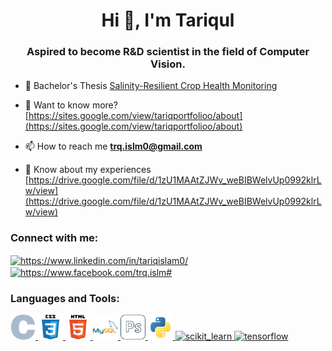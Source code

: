 <h1 align="center">Hi 👋, I'm Tariqul</h1>
<h3 align="center">Aspired to become R&D scientist in the field of Computer Vision.</h3>

- 📄 Bachelor's Thesis [Salinity-Resilient Crop Health Monitoring](https://sites.google.com/diu.edu.bd/tariqleafdiseasedetection/home)

- 👀 Want to know more? [https://sites.google.com/view/tariqportfolioo/about](https://sites.google.com/view/tariqportfolioo/about)

- 📫 How to reach me **trq.islm0@gmail.com**

- 📄 Know about my experiences [https://drive.google.com/file/d/1zU1MAAtZJWv_weBIBWelvUp0992klrLw/view](https://drive.google.com/file/d/1zU1MAAtZJWv_weBIBWelvUp0992klrLw/view)

<h3 align="left">Connect with me:</h3>
<p align="left">
<a href="https://linkedin.com/in/https://www.linkedin.com/in/tariqislam0/" target="blank"><img align="center" src="https://raw.githubusercontent.com/rahuldkjain/github-profile-readme-generator/master/src/images/icons/Social/linked-in-alt.svg" alt="https://www.linkedin.com/in/tariqislam0/" height="30" width="40" /></a>
<a href="https://fb.com/https://www.facebook.com/trq.islm#" target="blank"><img align="center" src="https://raw.githubusercontent.com/rahuldkjain/github-profile-readme-generator/master/src/images/icons/Social/facebook.svg" alt="https://www.facebook.com/trq.islm#" height="30" width="40" /></a>
</p>

<h3 align="left">Languages and Tools:</h3>
<p align="left"> <a href="https://www.cprogramming.com/" target="_blank" rel="noreferrer"> <img src="https://raw.githubusercontent.com/devicons/devicon/master/icons/c/c-original.svg" alt="c" width="40" height="40"/> </a> <a href="https://www.w3schools.com/css/" target="_blank" rel="noreferrer"> <img src="https://raw.githubusercontent.com/devicons/devicon/master/icons/css3/css3-original-wordmark.svg" alt="css3" width="40" height="40"/> </a> <a href="https://www.w3.org/html/" target="_blank" rel="noreferrer"> <img src="https://raw.githubusercontent.com/devicons/devicon/master/icons/html5/html5-original-wordmark.svg" alt="html5" width="40" height="40"/> </a> <a href="https://www.mysql.com/" target="_blank" rel="noreferrer"> <img src="https://raw.githubusercontent.com/devicons/devicon/master/icons/mysql/mysql-original-wordmark.svg" alt="mysql" width="40" height="40"/> </a> <a href="https://www.photoshop.com/en" target="_blank" rel="noreferrer"> <img src="https://raw.githubusercontent.com/devicons/devicon/master/icons/photoshop/photoshop-line.svg" alt="photoshop" width="40" height="40"/> </a> <a href="https://www.python.org" target="_blank" rel="noreferrer"> <img src="https://raw.githubusercontent.com/devicons/devicon/master/icons/python/python-original.svg" alt="python" width="40" height="40"/> </a> <a href="https://scikit-learn.org/" target="_blank" rel="noreferrer"> <img src="https://upload.wikimedia.org/wikipedia/commons/0/05/Scikit_learn_logo_small.svg" alt="scikit_learn" width="40" height="40"/> </a> <a href="https://www.tensorflow.org" target="_blank" rel="noreferrer"> <img src="https://www.vectorlogo.zone/logos/tensorflow/tensorflow-icon.svg" alt="tensorflow" width="40" height="40"/> </a> </p>
